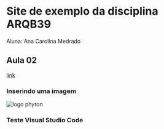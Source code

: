 # Site de exemplo da disciplina ARQB39

Aluna: Ana Carolina Medrado

## Aula 02
[link](https://discord.com/channels/@me)

### Inserindo uma imagem
![logo phyton](https://upload.wikimedia.org/wikipedia/commons/thumb/c/c3/Python-logo-notext.svg/600px-Python-logo-notext.svg.png)

### Teste Visual Studio Code
